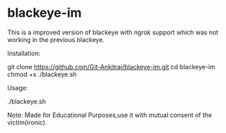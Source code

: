 # blackeye-im
This is a improved version of blackeye with ngrok support which was not working in the previous blackeye.

Installation:

git clone https://github.com/Git-Ankitraj/blackeye-im.git
cd blackeye-im
chmod +x ./blackeye.sh

Usage:

./blackeye.sh

Note: Made for Educational Purposes,use it with mutual consent of the victim(ironic).
